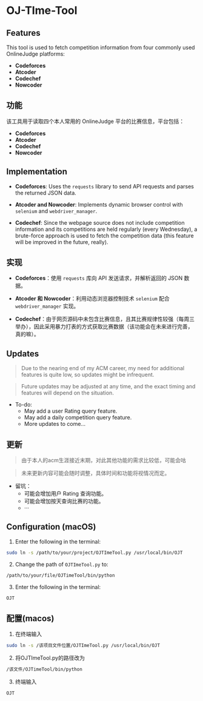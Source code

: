 # OJ-TIme-Tool

## Features

This tool is used to fetch competition information from four commonly used OnlineJudge platforms:

- **Codeforces**
- **Atcoder**
- **Codechef**
- **Nowcoder**

## 功能

该工具用于读取四个本人常用的 OnlineJudge 平台的比赛信息，平台包括：
- **Codeforces**
- **Atcoder**
- **Codechef**
- **Nowcoder**

## Implementation

- **Codeforces**: Uses the `requests` library to send API requests and parses the returned JSON data.
  
- **Atcoder and Nowcoder**: Implements dynamic browser control with `selenium` and `webdriver_manager`.

- **Codechef**: Since the webpage source does not include competition information and its competitions are held regularly (every Wednesday), a brute-force approach is used to fetch the competition data (this feature will be improved in the future, really).

## 实现

- **Codeforces**：使用 `requests` 库向 API 发送请求，并解析返回的 JSON 数据。
  
- **Atcoder 和 Nowcoder**：利用动态浏览器控制技术 `selenium` 配合 `webdriver_manager` 实现。

- **Codechef**：由于网页源码中未包含比赛信息，且其比赛规律性较强（每周三举办），因此采用暴力打表的方式获取比赛数据（该功能会在未来进行完善，真的嘛）。

## Updates

> Due to the nearing end of my ACM career, my need for additional features is quite low, so updates might be infrequent. 

> Future updates may be adjusted at any time, and the exact timing and features will depend on the situation.

- To-do:
    - May add a user Rating query feature.
    - May add a daily competition query feature.
    - More updates to come...

## 更新

> 由于本人的acm生涯接近末期，对此其他功能的需求比较低，可能会咕

> 未来更新内容可能会随时调整，具体时间和功能将视情况而定。

- 留坑：
    - 可能会增加用户 Rating 查询功能。
    - 可能会增加按天查询比赛的功能。
    - ···

## Configuration (macOS)

1. Enter the following in the terminal:
```bash
sudo ln -s /path/to/your/project/OJTImeTool.py /usr/local/bin/OJT
```

2. Change the path of `OJTImeTool.py` to:
```bash
/path/to/your/file/OJTimeTool/bin/python
```

3. Enter the following in the terminal:
```bash
OJT
```

## 配置(macos)

1. 在终端输入
```bash
sudo ln -s /该项目文件位置/OJTImeTool.py /usr/local/bin/OJT
```

2. 将OJTImeTool.py的路径改为
```bash
/该文件/OJTimeTool/bin/python
```

3. 终端输入
```bash
OJT
```